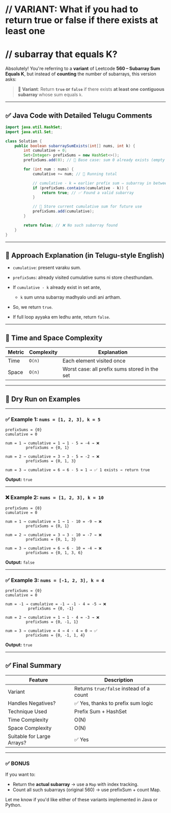 # // VARIANT: What if you had to return true or false if there exists at least one
# // subarray that equals K?

Absolutely! You're referring to a **variant** of Leetcode **560 – Subarray Sum Equals K**, but instead of **counting** the number of subarrays, this version asks:

> 🔄 **Variant**:
> Return **`true` or `false`** if there exists **at least one** **contiguous subarray** whose sum equals `k`.

---

## ✅ Java Code with Detailed Telugu Comments

```java
import java.util.HashSet;
import java.util.Set;

class Solution {
    public boolean subarraySumExists(int[] nums, int k) {
        int cumulative = 0;
        Set<Integer> prefixSums = new HashSet<>();
        prefixSums.add(0); // 🔸 Base case: sum 0 already exists (empty prefix)

        for (int num : nums) {
            cumulative += num; // 🔹 Running total

            // cumulative - k = earlier prefix sum ⇒ subarray in between has sum = k
            if (prefixSums.contains(cumulative - k)) {
                return true; // ✅ Found a valid subarray
            }

            // 🔹 Store current cumulative sum for future use
            prefixSums.add(cumulative);
        }

        return false; // ❌ No such subarray found
    }
}
```

---

## 🔄 Approach Explanation (in Telugu-style English)

* `cumulative`: present varaku sum.
* `prefixSums`: already visited cumulative sums ni store chesthundam.
* If `cumulative - k` already exist in set ante,

  * `k` sum unna subarray madhyalo undi ani artham.
* So, we return `true`.
* If full loop ayyaka em ledhu ante, return `false`.

---

## 🧠 Time and Space Complexity

| Metric | Complexity | Explanation                                   |
| ------ | ---------- | --------------------------------------------- |
| Time   | `O(n)`     | Each element visited once                     |
| Space  | `O(n)`     | Worst case: all prefix sums stored in the set |

---

## 🧪 Dry Run on Examples

---

### ✅ Example 1: `nums = [1, 2, 3], k = 5`

```
prefixSums = {0}
cumulative = 0

num = 1 → cumulative = 1 → 1 - 5 = -4 → ❌
         prefixSums = {0, 1}

num = 2 → cumulative = 3 → 3 - 5 = -2 → ❌
         prefixSums = {0, 1, 3}

num = 3 → cumulative = 6 → 6 - 5 = 1 → ✅ 1 exists → return true
```

**Output:** `true`

---

### ❌ Example 2: `nums = [1, 2, 3], k = 10`

```
prefixSums = {0}
cumulative = 0

num = 1 → cumulative = 1 → 1 - 10 = -9 → ❌
         prefixSums = {0, 1}

num = 2 → cumulative = 3 → 3 - 10 = -7 → ❌
         prefixSums = {0, 1, 3}

num = 3 → cumulative = 6 → 6 - 10 = -4 → ❌
         prefixSums = {0, 1, 3, 6}
```

**Output:** `false`

---

### ✅ Example 3: `nums = [-1, 2, 3], k = 4`

```
prefixSums = {0}
cumulative = 0

num = -1 → cumulative = -1 → -1 - 4 = -5 → ❌
          prefixSums = {0, -1}

num = 2 → cumulative = 1 → 1 - 4 = -3 → ❌
         prefixSums = {0, -1, 1}

num = 3 → cumulative = 4 → 4 - 4 = 0 → ✅
         prefixSums = {0, -1, 1, 4}
```

**Output:** `true`

---

## ✅ Final Summary

| Feature                    | Description                             |
| -------------------------- | --------------------------------------- |
| Variant                    | Returns `true/false` instead of a count |
| Handles Negatives?         | ✅ Yes, thanks to prefix sum logic       |
| Technique Used             | Prefix Sum + HashSet                    |
| Time Complexity            | O(N)                                    |
| Space Complexity           | O(N)                                    |
| Suitable for Large Arrays? | ✅ Yes                                   |

---

### ✅ BONUS

If you want to:

* Return the **actual subarray** → use a `Map` with index tracking.
* Count all such subarrays (original 560) → use prefixSum + count Map.

Let me know if you'd like either of these variants implemented in Java or Python.
